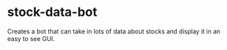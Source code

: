 # stock-data-bot
Creates a bot that can take in lots of data about stocks and display it in an easy to see GUI.
